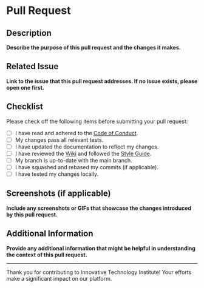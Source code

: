 # Pull Request

## Description

**Describe the purpose of this pull request and the changes it makes.**

## Related Issue

**Link to the issue that this pull request addresses. If no issue exists, please open one first.**

## Checklist

Please check off the following items before submitting your pull request:

- [ ] I have read and adhered to the [Code of Conduct](CODE_OF_CONDUCT.md).
- [ ] My changes pass all relevant tests.
- [ ] I have updated the documentation to reflect my changes.
- [ ] I have reviewed the [Wiki](WIKI.md) and followed the [Style Guide](STYLE_GUIDE.md).
- [ ] My branch is up-to-date with the main branch.
- [ ] I have squashed and rebased my commits (if applicable).
- [ ] I have tested my changes locally.

## Screenshots (if applicable)

**Include any screenshots or GIFs that showcase the changes introduced by this pull request.**

## Additional Information

**Provide any additional information that might be helpful in understanding the context of this pull request.**

---

Thank you for contributing to Innovative Technology Institute! Your efforts make a significant impact on our platform.